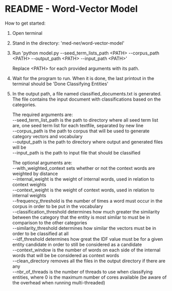# README - Word-Vector Model
How to get started:
1. Open terminal

2. Stand in the directory: 'med-ner/word-vector-model'

3. Run 'python model.py --seed_term_lists_path \<PATH\> --corpus_path \<PATH\> --output_path \<PATH\> --input_path \<PATH\>'  

	Replace \<PATH\> for each provided arguments with its path.

4. Wait for the program to run. When it is done, the last printout in the terminal should be 'Done Classifying Entities'

5. In the output path, a file named classified_documents.txt is generated. The file contains the input document with classifications based on the categories.   

	The required arguments are:  
	--seed_term_list_path is the path to directory where all seed term list are, one seed term list for each textfile, separated by new line   
	--corpus_path is the path to corpus that will be used to generate category vectors and vocabulary  
	--output_path is the path to directory where output and generated files will be  
	--input_path is the path to input file that should be classified  

	The optional arguments are:  
	--with_weighted_context sets whether or not the context words are weighted by distance  
	--internal_weight is the weight of internal words, used in relation to context weights  
	--context_weight is the weight of context words, used in relation to internal weights  
	--frequency_threshold is the number of times a word must occur in the corpus in order to be put in the vocabulary  
	--classification_threshold determines how much greater the similarity between the category that the entity is most similar to must be in comparison to the other categories  
	--similarity_threshold determines how similar the vectors must be in order to be classified at all  
	--idf_threshold determines how great the IDF value must be for a given entity candidate in order to still be considered as a candidate  
	--context_window is the number of words on each side of the internal words that will be be considered as context words  
	--clean_directory removes all the files in the output directory if there are any  
    	--nbr_of_threads is the number of threads to use when classifying entities, where 0 is the maximum number of cores available (be aware of the overhead when running multi-threaded)  
